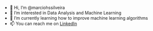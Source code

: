 - 👋 Hi, I’m @marciohssilveira
- 👀 I’m interested in Data Analysis and Machine Learning
- 🌱 I’m currently learning how to improve machine learning algorithms
- 📫 You can reach me on [LinkedIn](https://www.linkedin.com/in/marciohssilveira)

<!---
marciohssilveira/marciohssilveira is a ✨ special ✨ repository because its `README.md` (this file) appears on your GitHub profile.
You can click the Preview link to take a look at your changes.
--->
